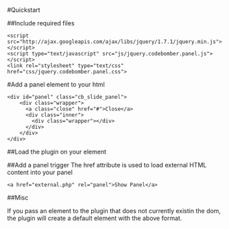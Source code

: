 #Quickstart

##Include required files

    <script src="http://ajax.googleapis.com/ajax/libs/jquery/1.7.1/jquery.min.js"></script>
    <script type="text/javascript" src="js/jquery.codebomber.panel.js"></script>
    <link rel="stylesheet" type="text/css" href="css/jquery.codebomber.panel.css">

#Add a panel element to your html

    <div id="panel" class="cb_slide_panel">
        <div class="wrapper">
          <a class="close" href="#">Close</a>
          <div class="inner">
            <div class="wrapper"></div>
          </div>
        </div>
    </div>

##Load the plugin on your element 
    <script type="text/javascript">
        $(document).ready(
            function(){
                $('#panel').codebomber_Panel();
            }
        );
    </script>
    
    
##Add a panel trigger
The href attribute is used to load external HTML content into your panel
    
    <a href="external.php" rel="panel">Show Panel</a>
    


##Misc

If you pass an element to the plugin that does not currently existin the dom, the plugin will create a default element with the above format.